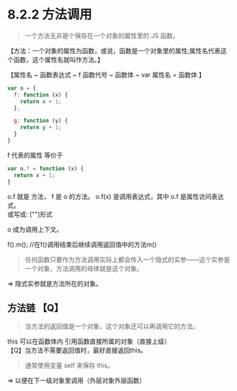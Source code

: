 # 8.2.2 方法调用
> 一个方法无非是个保存在一个对象的属性里的 JS 函数。 

【方法：一个对象的属性为函数，或说，函数是一个对象里的属性;属性名代表这个函数，这个属性名就叫作方法。】  

【属性名 ~ 函数表达式 ~ f 函数代号 ~ 函数体 ~ var 属性名 = 函数体 】

```javascript
var o = {
  f: function (x) {
    return x + 1;
  },

  g: function (y) {
    return y + 1;
  }
}
```
f 代表的属性 等价于 
```javascript
var o.f = function (x) {
  return x + 1;
} 
```

o.f 就是 方法， f 是 o 的方法。
o.f(x) 是调用表达式，其中 o.f 是属性访问表达式。  
或写成: [""]形式

o 成为调用上下文。


f().m(); //在f()调用结束后继续调用返回值中的方法m()  

> 任何函数只要作为方法调用实际上都会传入一个隐式的实参——这个实参是一个对象，方法调用的母体就是这个对象。

=> 隐式实参就是方法所在的对象。

## 方法链 【Q】
> 当方法的返回值是一个对象，这个对象还可以再调用它的方法。

this 可以在函数体内 引用函数直接所属的对象（直接上级）  
【Q】当方法不需要返回值时，最好直接返回this。
> 通常使用变量 self 来保存 this。    

=> 以便在下一级对象里调用（外层对象外层函数）



